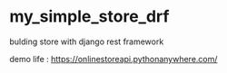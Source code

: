 # my_simple_store_drf
bulding store with django rest framework

demo life :
https://onlinestoreapi.pythonanywhere.com/
